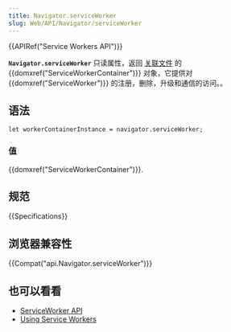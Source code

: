 ```yaml
---
title: Navigator.serviceWorker
slug: Web/API/Navigator/serviceWorker
---
```

{{APIRef("Service Workers API")}}

**`Navigator.serviceWorker`** 只读属性，返回 [关联文件](https://html.spec.whatwg.org/multipage/browsers.html#concept-document-window) 的 {{domxref("ServiceWorkerContainer")}} 对象，它提供对{{domxref("ServiceWorker")}} 的注册，删除，升级和通信的访问。。

## 语法

```plain
let workerContainerInstance = navigator.serviceWorker;
```

### 值

{{domxref("ServiceWorkerContainer")}}.

## 规范

{{Specifications}}

## 浏览器兼容性

{{Compat("api.Navigator.serviceWorker")}}

## 也可以看看

- [ServiceWorker API](/zh-CN/docs/Web/API/ServiceWorker_API)
- [Using Service Workers](/zh-CN/docs/Web/API/ServiceWorker_API/Using_Service_Workers)
